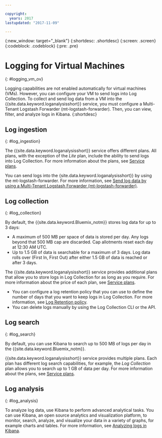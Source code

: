 ```yaml
---

copyright:
  years: 2017
lastupdated: "2017-11-09"

---
```


{:new_window: target="_blank"}
{:shortdesc: .shortdesc}
{:screen: .screen}
{:codeblock: .codeblock}
{:pre: .pre}

# Logging for Virtual Machines
{: #logging_vm_ov}

Logging capabilities are not enabled automatically for virtual machines (VMs). However, you can configure your VM to send logs into Log Collection. To collect and send log data from a VM into the {{site.data.keyword.loganalysisshort}} service, you must configure a Multi-Tenant Logstash Forwarder (mt-logstash-forwarder). Then, you can view, filter, and analyze logs in Kibana.
{:shortdesc}


## Log ingestion
{: #log_ingestion}

The {{site.data.keyword.loganalysisshort}} service offers different plans. All plans, with the exception of the *Lite* plan, include the ability to send logs into Log Collection. For more information about the plans, see [Service plans](/docs/services/CloudLogAnalysis/log_analysis_ov.html#plans).

You can send logs into the {site.data.keyword.loganalysisshort}} by using the mt-logstash-forwarder. For more information, see [Send log data by using a Multi-Tenant Logstash Forwarder (mt-logstash-forwarder)](/docs/services/CloudLogAnalysis/how-to/send-data/send_data_mt.html#send_data_mt).


## Log collection
{: #log_collection}

By default, the {{site.data.keyword.Bluemix_notm}} stores log data for up to 3 days:   

* A maximum of 500 MB per space of data is stored per day. Any logs beyond that 500 MB cap are discarded. Cap allotments reset each 
day at 12:30 AM UTC.
* Up to 1.5 GB of data is searchable for a maximum of 3 days. Log data rolls over (First In, First Out) after either 1.5 GB of data is reached or after 3 days.

The {{site.data.keyword.loganalysisshort}} service provides additional plans that allow you to store logs in Log Collection for as long as you require. For more information about the price of each plan, see [Service plans](/docs/services/CloudLogAnalysis/log_analysis_ov.html#plans).

* You can configure a log retention policy that you can use to define the number of days that you want to keep logs in Log Collection. For more information, see [Log Retention policy](/docs/services/CloudLogAnalysis/log_analysis_ov.html#policies).
* You can delete logs manually by using the Log Collection CLI or the API.


## Log search
{: #log_search}

By default, you can use Kibana to search up to 500 MB of logs per day in the {{site.data.keyword.Bluemix_notm}}. 

{{site.data.keyword.loganalysisshort}} service provides multiple plans. Each plan has different log search capabilities, for example, the *Log Collection* plan allows you to search up to 1 GB of data per day. For more information about the plans, see [Service plans](/docs/services/CloudLogAnalysis/log_analysis_ov.html#plans).


## Log analysis
{: #log_analysis}

To analyze log data, use Kibana to perform advanced analytical tasks. You can use Kibana, an open source analytics and visualization platform, to monitor, search, analyze, and visualize your data in a variety of graphs, for example charts and tables. For more information, see [Analyzing logs in Kibana](/docs/services/CloudLogAnalysis/kibana/analyzing_logs_Kibana.html#analyzing_logs_Kibana).
